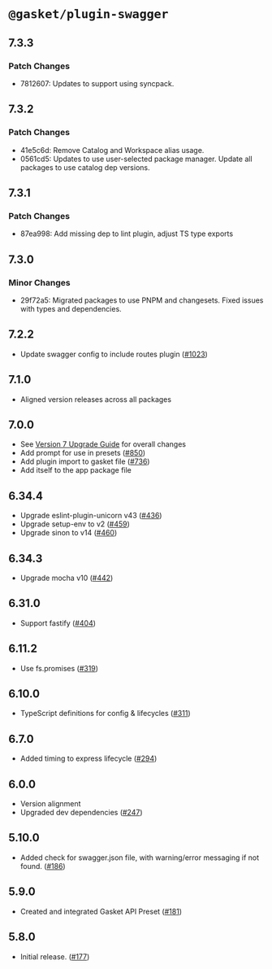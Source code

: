 # `@gasket/plugin-swagger`

## 7.3.3

### Patch Changes

- 7812607: Updates to support using syncpack.

## 7.3.2

### Patch Changes

- 41e5c6d: Remove Catalog and Workspace alias usage.
- 0561cd5: Updates to use user-selected package manager. Update all packages to use catalog dep versions.

## 7.3.1

### Patch Changes

- 87ea998: Add missing dep to lint plugin, adjust TS type exports

## 7.3.0

### Minor Changes

- 29f72a5: Migrated packages to use PNPM and changesets. Fixed issues with types and dependencies.

## 7.2.2

- Update swagger config to include routes plugin ([#1023])

## 7.1.0

- Aligned version releases across all packages

## 7.0.0

- See [Version 7 Upgrade Guide] for overall changes
- Add prompt for use in presets ([#850])
- Add plugin import to gasket file ([#736])
- Add itself to the app package file

## 6.34.4

- Upgrade eslint-plugin-unicorn v43 ([#436])
- Upgrade setup-env to v2 ([#459])
- Upgrade sinon to v14 ([#460])

## 6.34.3

- Upgrade mocha v10 ([#442])

## 6.31.0

- Support fastify ([#404])

## 6.11.2

- Use fs.promises ([#319])

## 6.10.0

- TypeScript definitions for config & lifecycles ([#311])

## 6.7.0

- Added timing to express lifecycle ([#294])

## 6.0.0

- Version alignment
- Upgraded dev dependencies ([#247])

## 5.10.0

- Added check for swagger.json file, with warning/error messaging if not found. ([#186])

## 5.9.0

- Created and integrated Gasket API Preset ([#181])

## 5.8.0

- Initial release. ([#177])

[Version 7 Upgrade Guide]: /docs/upgrade-to-7.md
[#177]: https://github.com/godaddy/gasket/pull/177
[#181]: https://github.com/godaddy/gasket/pull/181
[#186]: https://github.com/godaddy/gasket/pull/186
[#247]: https://github.com/godaddy/gasket/pull/247
[#294]: https://github.com/godaddy/gasket/pull/294
[#311]: https://github.com/godaddy/gasket/pull/311
[#319]: https://github.com/godaddy/gasket/pull/319
[#404]: https://github.com/godaddy/gasket/pull/404
[#436]: https://github.com/godaddy/gasket/pull/436
[#442]: https://github.com/godaddy/gasket/pull/442
[#459]: https://github.com/godaddy/gasket/pull/459
[#460]: https://github.com/godaddy/gasket/pull/460
[#736]: https://github.com/godaddy/gasket/pull/736
[#850]: https://github.com/godaddy/gasket/pull/850
[#1023]: https://github.com/godaddy/gasket/pull/1023
